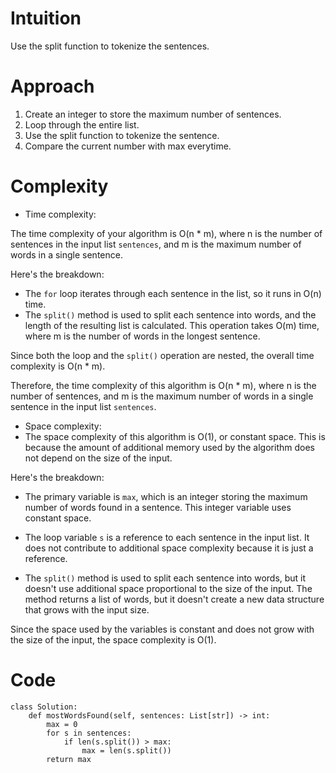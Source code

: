 # Intuition
<!-- Describe your first thoughts on how to solve this problem. -->
Use the split function to tokenize the sentences.
# Approach
<!-- Describe your approach to solving the problem. -->
1. Create an integer to store the maximum number of sentences.
2. Loop through the entire list.
3. Use the split function to tokenize the sentence.
4. Compare the current number with max everytime.
# Complexity
- Time complexity:
<!-- Add your time complexity here, e.g. $$O(n)$$ -->
The time complexity of your algorithm is O(n * m), where n is the number of sentences in the input list `sentences`, and m is the maximum number of words in a single sentence.

Here's the breakdown:

- The `for` loop iterates through each sentence in the list, so it runs in O(n) time.
- The `split()` method is used to split each sentence into words, and the length of the resulting list is calculated. This operation takes O(m) time, where m is the number of words in the longest sentence.

Since both the loop and the `split()` operation are nested, the overall time complexity is O(n * m).

Therefore, the time complexity of this algorithm is O(n * m), where n is the number of sentences, and m is the maximum number of words in a single sentence in the input list `sentences`.
- Space complexity:
- The space complexity of this algorithm is O(1), or constant space. This is because the amount of additional memory used by the algorithm does not depend on the size of the input.

Here's the breakdown:

- The primary variable is `max`, which is an integer storing the maximum number of words found in a sentence. This integer variable uses constant space.

- The loop variable `s` is a reference to each sentence in the input list. It does not contribute to additional space complexity because it is just a reference.

- The `split()` method is used to split each sentence into words, but it doesn't use additional space proportional to the size of the input. The method returns a list of words, but it doesn't create a new data structure that grows with the input size.

Since the space used by the variables is constant and does not grow with the size of the input, the space complexity is O(1).
# Code
```
class Solution:
    def mostWordsFound(self, sentences: List[str]) -> int:
        max = 0
        for s in sentences:
            if len(s.split()) > max:
                max = len(s.split())
        return max
```